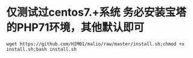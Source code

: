 # 仅测试过centos7.+系统  务必安装宝塔的PHP71环境，其他默认即可

```
wget https://github.com/HIM01/malio/raw/master/install.sh;chmod +x install.sh;bash install.sh
```
